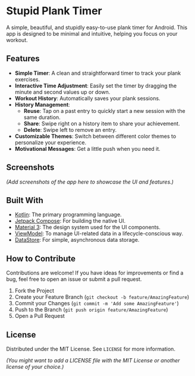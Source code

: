 # Stupid Plank Timer

A simple, beautiful, and stupidly easy-to-use plank timer for Android. This app is designed to be minimal and intuitive, helping you focus on your workout.

## Features

- **Simple Timer**: A clean and straightforward timer to track your plank exercises.
- **Interactive Time Adjustment**: Easily set the timer by dragging the minute and second values up or down.
- **Workout History**: Automatically saves your plank sessions.
- **History Management**:
    - **Reuse**: Tap on a past entry to quickly start a new session with the same duration.
    - **Share**: Swipe right on a history item to share your achievement.
    - **Delete**: Swipe left to remove an entry.
- **Customizable Themes**: Switch between different color themes to personalize your experience.
- **Motivational Messages**: Get a little push when you need it.

## Screenshots

*(Add screenshots of the app here to showcase the UI and features.)*

## Built With

- [Kotlin](https://kotlinlang.org/): The primary programming language.
- [Jetpack Compose](https://developer.android.com/jetpack/compose): For building the native UI.
- [Material 3](https://m3.material.io/): The design system used for the UI components.
- [ViewModel](https://developer.android.com/topic/libraries/architecture/viewmodel): To manage UI-related data in a lifecycle-conscious way.
- [DataStore](https://developer.android.com/topic/libraries/architecture/datastore): For simple, asynchronous data storage.

## How to Contribute

Contributions are welcome! If you have ideas for improvements or find a bug, feel free to open an issue or submit a pull request.

1.  Fork the Project
2.  Create your Feature Branch (`git checkout -b feature/AmazingFeature`)
3.  Commit your Changes (`git commit -m 'Add some AmazingFeature'`)
4.  Push to the Branch (`git push origin feature/AmazingFeature`)
5.  Open a Pull Request

## License

Distributed under the MIT License. See `LICENSE` for more information.

*(You might want to add a LICENSE file with the MIT License or another license of your choice.)*

